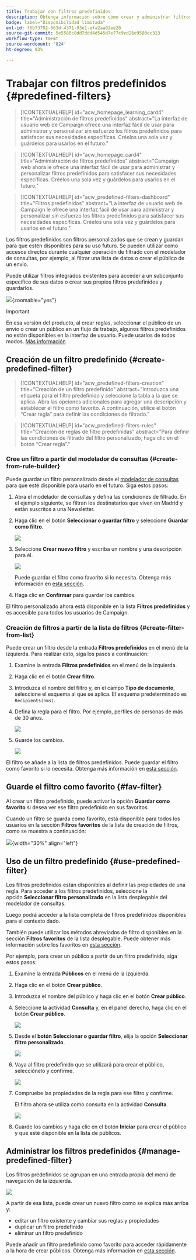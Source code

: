 ```yaml
---
title: Trabajar con filtros predefinidos
description: Obtenga información sobre cómo crear y administrar filtros predefinidos en Adobe Campaign Web
badge: label="Disponibilidad limitada"
exl-id: f6b73792-063d-4371-93e1-efa2aa02ee28
source-git-commit: 5e5580c8dd7ddd4d545d7e77c9ed26e9500ec313
workflow-type: tm+mt
source-wordcount: '824'
ht-degree: 93%

---
```


# Trabajar con filtros predefinidos {#predefined-filters}

>[!CONTEXTUALHELP]
>id="acw_homepage_learning_card4"
>title="Administración de filtros predefinidos"
>abstract="La interfaz de usuario web de Campaign ofrece una interfaz fácil de usar para administrar y personalizar sin esfuerzo los filtros predefinidos para satisfacer sus necesidades específicas. Créelos una sola vez y guárdelos para usarlos en el futuro."


<!--TO REMOVE BELOW-->
>[!CONTEXTUALHELP]
>id="acw_homepage_card4"
>title="Administración de filtros predefinidos"
>abstract="Campaign web ahora le ofrece una interfaz fácil de usar para administrar y personalizar filtros predefinidos para satisfacer sus necesidades específicas. Créelos una sola vez y guárdelos para usarlos en el futuro."

<!--TO REMOVE ABOVE-->


>[!CONTEXTUALHELP]
>id="acw_predefined-filters-dashboard"
>title="Filtros predefinidos"
>abstract="La interfaz de usuario web de Campaign le ofrece una interfaz fácil de usar para administrar y personalizar sin esfuerzo los filtros predefinidos para satisfacer sus necesidades específicas. Créelos una sola vez y guárdelos para usarlos en el futuro."

Los filtros predefinidos son filtros personalizados que se crean y guardan para que estén disponibles para su uso futuro. Se pueden utilizar como accesos directos durante cualquier operación de filtrado con el modelador de consultas, por ejemplo, al filtrar una lista de datos o crear el público de un envío.

Puede utilizar filtros integrados existentes para acceder a un subconjunto específico de sus datos o crear sus propios filtros predefinidos y guardarlos.

![](assets/predefined-filters-menu.png){zoomable=&quot;yes&quot;}

>[!IMPORTANT]
>
>En esa versión del producto, al crear reglas, seleccionar el público de un envío o crear un público en un flujo de trabajo, algunos filtros predefinidos no están disponibles en la interfaz de usuario. Puede usarlos de todos modos. [Más información](guardrails.md#predefined-filters-filters-guardrails-limitations)


## Creación de un filtro predefinido {#create-predefined-filter}

>[!CONTEXTUALHELP]
>id="acw_predefined-filters-creation"
>title="Creación de un filtro predefinido"
>abstract="Introduzca una etiqueta para el filtro predefinido y seleccione la tabla a la que se aplica. Abra las opciones adicionales para agregar una descripción y establecer el filtro como favorito. A continuación, utilice el botón “Crear regla” para definir las condiciones de filtrado."

>[!CONTEXTUALHELP]
>id="acw_predefined-filters-rules"
>title="Creación de reglas de filtro predefinidas"
>abstract="Para definir las condiciones de filtrado del filtro personalizado, haga clic en el botón “Crear regla”."

### Cree un filtro a partir del modelador de consultas {#create-from-rule-builder}

Puede guardar un filtro personalizado desde el [modelador de consultas](../query/query-modeler-overview.md) para que esté disponible para usarlo en el futuro. Siga estos pasos:

1. Abra el modelador de consultas y defina las condiciones de filtrado. En el ejemplo siguiente, se filtran los destinatarios que viven en Madrid y están suscritos a una Newsletter.
1. Haga clic en el botón **Seleccionar o guardar filtro** y seleccione **Guardar como filtro**.

   ![](assets/predefined-filters-save.png)

1. Seleccione **Crear nuevo filtro** y escriba un nombre y una descripción para él.

   ![](assets/predefined-filters-save-filter.png)

   Puede guardar el filtro como favorito si lo necesita. Obtenga más información en [esta sección](#fav-filter).

1. Haga clic en **Confirmar** para guardar los cambios.

El filtro personalizado ahora está disponible en la lista **Filtros predefinidos** y es accesible para todos los usuarios de Campaign.


### Creación de filtros a partir de la lista de filtros {#create-filter-from-list}

Puede crear un filtro desde la entrada **Filtros predefinidos** en el menú de la izquierda. Para realizar esto, siga los pasos a continuación:

1. Examine la entrada **Filtros predefinidos** en el menú de la izquierda.
1. Haga clic en el botón **Crear filtro**.
1. Introduzca el nombre del filtro y, en el campo **Tipo de documento**, seleccione el esquema al que se aplica. El esquema predeterminado es `Recipients(nms)`.


1. Defina la regla para el filtro. Por ejemplo, perfiles de personas de más de 30 años.

   ![](assets/filter-30+.png)


1. Guarde los cambios.

   ![](assets/new-filter.png)


El filtro se añade a la lista de filtros predefinidos. Puede guardar el filtro como favorito si lo necesita. Obtenga más información en [esta sección](#fav-filter).


## Guarde el filtro como favorito {#fav-filter}

Al crear un filtro predefinido, puede activar la opción **Guardar como favorito** si desea ver ese filtro predefinido en sus favoritos.


Cuando un filtro se guarda como favorito, está disponible para todos los usuarios en la sección **Filtros favoritos** de la lista de creación de filtros, como se muestra a continuación:

![](assets/predefined-filters-favorite.png){width="30%" align="left"}

## Uso de un filtro predefinido {#use-predefined-filter}

Los filtros predefinidos están disponibles al definir las propiedades de una regla. Para acceder a los filtros predefinidos, seleccione la opción **Seleccionar filtro personalizado** en la lista desplegable del modelador de consultas.

Luego podrá acceder a la lista completa de filtros predefinidos disponibles para el contexto dado.

También puede utilizar los métodos abreviados de filtro disponibles en la sección **Filtros favoritos** de la lista desplegable. Puede obtener más información sobre los favoritos en [esta sección](#fav-filter).

Por ejemplo, para crear un público a partir de un filtro predefinido, siga estos pasos:

1. Examine la entrada **Públicos** en el menú de la izquierda.
1. Haga clic en el botón **Crear público**.
1. Introduzca el nombre del público y haga clic en el botón **Crear público**.
1. Seleccione la actividad **Consulta** y, en el panel derecho, haga clic en el botón **Crear público**.

   ![](assets/build-audience-from-filter.png)

1. Desde el **botón Seleccionar o guardar filtro**, elija la opción **Seleccionar filtro personalizado**.

   ![](assets/build-audience-select-custom-filter.png)

1. Vaya al filtro predefinido que se utilizará para crear el público, selecciónelo y confirme.

   ![](assets/build-audience-filter-list.png)

1. Compruebe las propiedades de la regla para ese filtro y confirme.

   El filtro ahora se utiliza como consulta en la actividad **Consulta**.

   ![](assets/build-audience-confirm.png)

1. Guarde los cambios y haga clic en el botón **Iniciar** para crear el público y que esté disponible en la lista de públicos.

## Administrar los filtros predefinidos {#manage-predefined-filter}

Los filtros predefinidos se agrupan en una entrada propia del menú de navegación de la izquierda.

![](assets/list-of-filters.png)

A partir de esa lista, puede crear un nuevo filtro como se explica más arriba y:

* editar un filtro existente y cambiar sus reglas y propiedades
* duplicar un filtro predefinido
* eliminar un filtro predefinido

Puede añadir un filtro predefinido como favorito para acceder rápidamente a la hora de crear públicos. Obtenga más información en [esta sección](#fav-filter).

<!--
## Built-in predefined filters {#ootb-predefined-filter}

Campaign comes with a set of predefined filters, built from the client console. These filters can be used to define your audiences, and rules. They must not be modified.
-->
